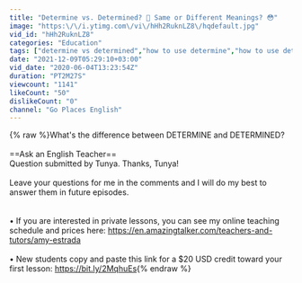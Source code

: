 ```yaml
---
title: "Determine vs. Determined? 🤔 Same or Different Meanings? 😳"
image: "https:\/\/i.ytimg.com\/vi\/hHh2RuknLZ8\/hqdefault.jpg"
vid_id: "hHh2RuknLZ8"
categories: "Education"
tags: ["determine vs determined","how to use determine","how to use determined"]
date: "2021-12-09T05:29:10+03:00"
vid_date: "2020-06-04T13:23:54Z"
duration: "PT2M27S"
viewcount: "1141"
likeCount: "50"
dislikeCount: "0"
channel: "Go Places English"
---
```

{% raw %}What's the difference between DETERMINE and DETERMINED?<br /><br />==Ask an English Teacher==<br />Question submitted by Tunya. Thanks, Tunya!<br /><br />Leave your questions for me in the comments and I will do my best to answer them in future episodes.<br /><br /><br />• If you are interested in private lessons, you can see my online teaching schedule and prices here: <a rel="nofollow" target="blank" href="https://en.amazingtalker.com/teachers-and-tutors/amy-estrada">https://en.amazingtalker.com/teachers-and-tutors/amy-estrada</a><br /><br />• New students copy and paste this link for a $20 USD credit toward your first lesson: <a rel="nofollow" target="blank" href="https://bit.ly/2MqhuEs">https://bit.ly/2MqhuEs</a>{% endraw %}
